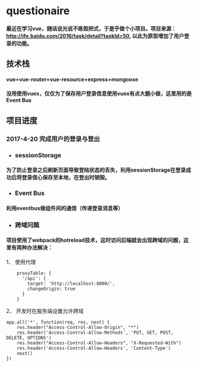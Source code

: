 # questionaire
#### 最近在学习vue，随话说光说不练假把式，于是乎做个小项目。项目来源：http://ife.baidu.com/2016/task/detail?taskId=50, 以此为原型增加了用户登录的功能。

## 技术栈
#### vue+vue-router+vue-resource+express+mongoose
#### 没用使用vuex，仅仅为了保存用户登录信息使用vuex有点大题小做，这里用的是Event Bus

## 项目进度

### 2017-4-20 完成用户的登录与登出
- ### sessionStorage
#### 为了防止登录之后刷新页面导致登陆状态的丢失，利用sessionStorage在登录成功后将登录信心保存至本地，在登出时销毁。

- ### Event Bus
#### 利用eventbus做组件间的通信（传递登录消息等）

- ### 跨域问题
#### 项目使用了webpack的hotreload技术，这时访问后端就会出现跨域的问题，这里有两种办法解决：

1、 使用代理

```
    proxyTable: {
      '/api': {
        target: 'http://localhost:8000/',
        changeOrigin: true
      }
    }
```

2、 开发时在服务端设置允许跨域

```
app.all('*', function(req, res, next) {
    res.header("Access-Control-Allow-Origin", "*")
    res.header('Access-Control-Allow-Methods', 'PUT, GET, POST, DELETE, OPTIONS')
    res.header("Access-Control-Allow-Headers", "X-Requested-With")
    res.header('Access-Control-Allow-Headers', 'Content-Type')
    next()
})
```
